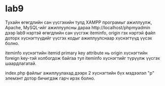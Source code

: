 # lab9
Тухайн өгөгдлийн сан үүсгэхийн тулд XAMPP програмыг ажиллуулж, Apache, MySQL-ийг ажиллуулсны дараа http://localhost/phpmyadmin дээр lab9 нэртэй өгөгдлийн сан үүсгэж iteminfo, origin гэх нэртэй файл доторх хүснэгтүүдийг үүсгэх кодыг ажиллуулснаар хүснэгтүүд үүсэх болно.

iteminfo хүснэгтийн itemid primary key attribute нь origin хүснэгтийн foreign key-тэй холбогдож байгаа тул iteminfo хүснэгтийг түрүүлж үүсгэх шаардлагатай.

index.php файлыг ажиллуулахад дээрх 2 хүснэгтийн бүх мэдээлэл "p" элемэнт дотор бичигдэж гарч ирэх болно.
